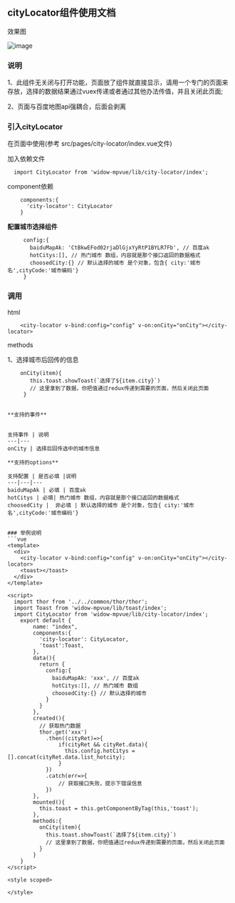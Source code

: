 ## cityLocator组件使用文档

效果图

![image](http://adstatic.oss-cn-beijing.aliyuncs.com/ad-activity.meiyou.com/dkd2/v4/cityLocator.png)

### 说明
1、此组件无关闭与打开功能，页面放了组件就直接显示，请用一个专门的页面来存放，选择的数据结果通过vuex传递或者通过其他办法传值，并且关闭此页面;

2、页面与百度地图api强耦合，后面会剥离

### 引入cityLocator
在页面中使用(参考 src/pages/city-locator/index.vue文件)

加入依赖文件
```
  import CityLocator from 'widow-mpvue/lib/city-locator/index';

```

component依赖
```
    components:{
      'city-locator': CityLocator
    }

```

**配置城市选择组件**
```
     config:{
       baiduMapAk: 'CtBkwEFod02rjaDlGjxYyRtP1BYLR7Fb', // 百度ak
       hotCitys:[], // 热门城市 数组，内容就是那个接口返回的数据格式
       choosedCity:{} // 默认选择的城市 是个对象，包含{ city:'城市名',cityCode:'城市编码'}
     }
```


### 调用

html

```
    <city-locator v-bind:config="config" v-on:onCity="onCity"></city-locator>

```
methods

1、选择城市后回传的信息
```
    onCity(item){
       this.toast.showToast(`选择了${item.city}`)
       // 这里拿到了数据，你把值通过redux传递到需要的页面，然后关闭此页面
     }

```

```

**支持的事件**


支持事件 | 说明
---|---
onCity | 选择后回传选中的城市信息

**支持的options**

支持配置 | 是否必填 |说明
---|---|---
baiduMapAk | 必填 | 百度ak
hotCitys | 必填| 热门城市 数组，内容就是那个接口返回的数据格式
choosedCity |  非必填 | 默认选择的城市 是个对象，包含{ city:'城市名',cityCode:'城市编码'}


### 举例说明
```vue
<template>
  <div>
    <city-locator v-bind:config="config" v-on:onCity="onCity"></city-locator>
    <toast></toast>
  </div>
</template>

<script>
  import thor from '../../common/thor/thor';
  import Toast from 'widow-mpvue/lib/toast/index';
  import CityLocator from 'widow-mpvue/lib/city-locator/index';
    export default {
        name: "index",
        components:{
          'city-locator': CityLocator,
          'toast':Toast,
        },
        data(){
          return {
            config:{
              baiduMapAk: 'xxx', // 百度ak
              hotCitys:[], // 热门城市 数组
              choosedCity:{} // 默认选择的城市
            }
          }
        },
        created(){
          // 获取热门数据
          thor.get('xxx')
            .then((cityRet)=>{
                if(cityRet && cityRet.data){
                  this.config.hotCitys = [].concat(cityRet.data.list_hotcity);
                }
            })
            .catch(err=>{
                // 获取接口失败，提示下错误信息
            })
        },
        mounted(){
          this.toast = this.getComponentByTag(this,'toast');
        },
        methods:{
          onCity(item){
            this.toast.showToast(`选择了${item.city}`)
            // 这里拿到了数据，你把值通过redux传递到需要的页面，然后关闭此页面
          }
        }
    }
</script>

<style scoped>

</style>

```
